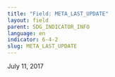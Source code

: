 ```yaml
---
title: "Field: META_LAST_UPDATE"
layout: field
parent: SDG_INDICATOR_INFO
language: en
indicator: 6-4-2
slug: META_LAST_UPDATE
---
```

July 11, 2017